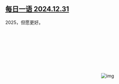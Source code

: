 <!--1735671475000-->
[每日一语 2024.12.31](https://chinadigitaltimes.net/chinese/714586.html)
------

<p>2025，但愿更好。</p><p><img decoding="async" src="data:image/svg+xml,%3Csvg%20xmlns='http://www.w3.org/2000/svg'%20viewBox='0%200%200%200'%3E%3C/svg%3E" alt="img" data-lazy-src="https://chinadigitaltimes.net/chinese/files/2024/12/2024.12.31.png"><noscript><img decoding="async" src="https://chinadigitaltimes.net/chinese/files/2024/12/2024.12.31.png" alt="img"></noscript></p><div class="addtoany_share_save_container addtoany_content addtoany_content_bottom"><div class="a2a_kit a2a_kit_size_32 addtoany_list" data-a2a-url="https://chinadigitaltimes.net/chinese/714586.html" data-a2a-title="每日一语 2024.12.31"><a class="a2a_button_facebook" href="https://www.addtoany.com/add_to/facebook?linkurl=https%3A%2F%2Fchinadigitaltimes.net%2Fchinese%2F714586.html&amp;linkname=%E6%AF%8F%E6%97%A5%E4%B8%80%E8%AF%AD%202024.12.31" title="Facebook" rel="nofollow noopener" target="_blank"></a><a class="a2a_button_twitter" href="https://www.addtoany.com/add_to/twitter?linkurl=https%3A%2F%2Fchinadigitaltimes.net%2Fchinese%2F714586.html&amp;linkname=%E6%AF%8F%E6%97%A5%E4%B8%80%E8%AF%AD%202024.12.31" title="Twitter" rel="nofollow noopener" target="_blank"></a><a class="a2a_button_telegram" href="https://www.addtoany.com/add_to/telegram?linkurl=https%3A%2F%2Fchinadigitaltimes.net%2Fchinese%2F714586.html&amp;linkname=%E6%AF%8F%E6%97%A5%E4%B8%80%E8%AF%AD%202024.12.31" title="Telegram" rel="nofollow noopener" target="_blank"></a><a class="a2a_button_reddit" href="https://www.addtoany.com/add_to/reddit?linkurl=https%3A%2F%2Fchinadigitaltimes.net%2Fchinese%2F714586.html&amp;linkname=%E6%AF%8F%E6%97%A5%E4%B8%80%E8%AF%AD%202024.12.31" title="Reddit" rel="nofollow noopener" target="_blank"></a><a class="a2a_button_whatsapp" href="https://www.addtoany.com/add_to/whatsapp?linkurl=https%3A%2F%2Fchinadigitaltimes.net%2Fchinese%2F714586.html&amp;linkname=%E6%AF%8F%E6%97%A5%E4%B8%80%E8%AF%AD%202024.12.31" title="WhatsApp" rel="nofollow noopener" target="_blank"></a><a class="a2a_button_email" href="https://www.addtoany.com/add_to/email?linkurl=https%3A%2F%2Fchinadigitaltimes.net%2Fchinese%2F714586.html&amp;linkname=%E6%AF%8F%E6%97%A5%E4%B8%80%E8%AF%AD%202024.12.31" title="Email" rel="nofollow noopener" target="_blank"></a><a class="a2a_button_copy_link" href="https://www.addtoany.com/add_to/copy_link?linkurl=https%3A%2F%2Fchinadigitaltimes.net%2Fchinese%2F714586.html&amp;linkname=%E6%AF%8F%E6%97%A5%E4%B8%80%E8%AF%AD%202024.12.31" title="Copy Link" rel="nofollow noopener" target="_blank"></a><a class="a2a_dd addtoany_share_save addtoany_share" href="https://www.addtoany.com/share"></a></div></div>
